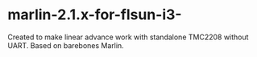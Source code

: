 # marlin-2.1.x-for-flsun-i3-
Created to make linear advance work with standalone TMC2208 without UART. Based on barebones Marlin.
